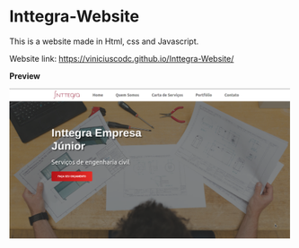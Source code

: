 # Inttegra-Website
This is a website made in Html, css and Javascript.

Website link: https://viniciuscodc.github.io/Inttegra-Website/

**Preview**

<img src="preview.png" alt="drawing" width="500"/>
